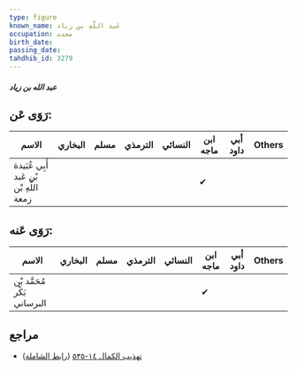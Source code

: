 ```yaml
---
type: figure
known_name: عَبد اللَّهِ بن زياد
occupation: محدث
birth_date:
passing_date:
tahdhib_id: 3279
---
```

##### عبد الله بن زياد

## رَوَى عَن:
| الاسم                                   | البخاري | مسلم | الترمذي | النسائي | ابن ماجه | أبي داود | Others |
| --------------------------------------- | ------- | ---- | ------- | ------- | -------- | -------- | ------ |
| أَبِي عُبَيدة بْن عَبد اللَّهِ بْن زمعة |         |      |         |         | ✔        |          |        |
## رَوَى عَنه:
| الاسم                       | البخاري | مسلم | الترمذي | النسائي | ابن ماجه | أبي داود | Others |
| --------------------------- | ------- | ---- | ------- | ------- | -------- | -------- | ------ |
| مُحَمَّد بْن بَكْر البرساني |         |      |         |         | ✔        |          |        |
## مراجع
- [تهذيب الكمال ١٤-٥٣٥](obsidian://open?vault=Tahdhib-al-Kamal&file=Figures/٣٢٧٩-عبد%20الله%20بن%20زياد) ([رابط الشاملة](https://shamela.ws/book/3722/7463))
